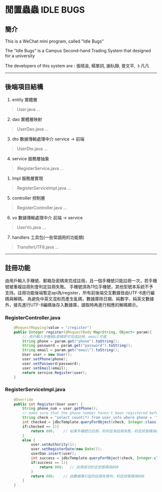 # 閒置蟲蟲 IDLE BUGS
## 簡介

This is a WeChat mini program, called "Idle Bugs"

The "Idle Bugs" is a Campus Second-hand Trading System that designed for a university

The developers of this system are : 張晴渝, 楊單詞, 謝杭靜, 普文平, 卜凡凡
***
## 後端項目結構
1. entity 實體層 
> User.java
> ...
2. dao 實體層映射
> UserDao.java
> ...
3. dto 數據傳輸處理中介 service -> 前端 
> UserDto.java
> ...
4. service 服務層抽象 
> IRegisterService.java
> ...
   1. Impl 服務層實現
> RegisterServiceImpl.java
> ... 
5. controller 控制層
> RegisterController.java
> ...
6. vo 數據傳輸處理中介 前端 -> service
> UserVo.java
> ...
7. handlers 工具包(一些常調用的功能類)
> TransferUTF8.java
> ...
***
## 註冊功能
由用戶輸入手機號、郵箱及密碼來完成註冊，且一個手機號只能註冊一次，若手機號被重複註冊則會判定註冊失敗。
手機號須為11位手機號，其他型號本系統不予支持。註冊功能後端暫定api為/register，所有前後端交互數據皆由UTF-8進行編碼與解碼。
為避免中英文混和而產生亂碼，數據庫除日期、純數字、純英文數據外，接先進行UTF-8編碼後存入數據庫，讀取時再進行相應的解碼顯示。
### RegisterController.java
``` Java
    @RequestMapping(value = "/register")
    public Integer register(@RequestBody Map<String, Object> param){
        // 用戶輸入手機號&密碼即可完成註冊，email可選
        String phone = param.get("phone").toString();
        String password = param.get("password").toString();
        String email = param.get("email").toString();
        User user = new User();
        user.setPhone(phone);
        user.setPassword(password);
        user.setEmail(email);
        return service.Register(user);
    }
```

### RegisterServiceImpl.java
``` Java
    @Override
    public int Register(User user) {
        String phone_num = user.getPhone();
        // make sure that the phone number haven't been registered before.
        String check = "select count(*) from user_info where phone = '" + phone_num+ "'";
        int checked = jdbcTemplate.queryForObject(check, Integer.class);
        if(checked == 1){
            return 806;    // 如果手機號已註冊，則判定為註冊失敗，約定狀態碼為806
        }
        else {
            user.setAuthority(1);
            user.setRegisterDate(new Date());
            userDao.insert(user);
            int success = jdbcTemplate.queryForObject(check, Integer.class);
            if(success == 1){
                return 800;   // 註冊成功約定狀態碼為800
            }
            return 808;    // 由數據庫引起的註冊失敗判，約定狀態碼為808
        }
    }
```

